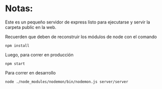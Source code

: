 # Notas:

Este es un pequeño servidor de express listo para ejecutarse y servir la carpeta public en la web.

Recuerden que deben de reconstruir los módulos de node con el comando

```
npm install
```

Luego, para correr en producción
```
npm start
```

Para correr en desarrollo
```
node ./node_modules/nodemon/bin/nodemon.js server/server
```
